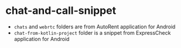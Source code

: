 # chat-and-call-snippet

- `chats` and `webrtc` folders are from AutoRent application for Android
- `chat-from-kotlin-project` folder is a snippet from ExpressCheck application for Android
